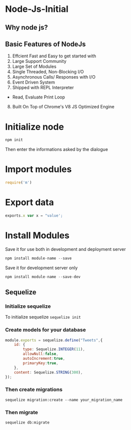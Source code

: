 # Node-Js-Initial
## Why node js?
## Basic Features of NodeJs
1. Effcient Fast and Easy to get started with
2. Large Support Community
3. Large Set of Modules
4. Single Threaded, Non-Blocking I/O
5. Asynchronous Calls/ Responses with I/O
6. Event Driven System
7. Shipped with REPL Interpreter
- Read, Evaluate Print Loop
8. Built On Top of Chrome's V8 JS Optimized Engine

# Initialize node
```cmd
npm init
``` 
Then enter the informations asked by the dialogue

# Import modules
```JavaScript
require('m')
```

# Export data

```JavaScript
exports.x var x = "value';
```

# Install Modules

Save it for use both in development and deployment server
```JavaScript
npm install module-name --save
```

Save it for development server only
```JavaScript
npm install module-name --save-dev
```

## Sequelize 

### Initialize sequelize
To initialize sequelize
```sequelize init```
### Create models for your database
```JavaScript
module.exports = sequelize.define("Tweets",{
    id: {
        type: Sequelize.INTEGER(11),
        allowNull:false,
        autoIncrement:true,
        primaryKey:true,
    },
    content: Sequelize.STRING(300),
});
```

### Then create migrations

```
sequelize migration:create --name your_migration_name
```

### Then migrate

```
sequelize db:migrate
```